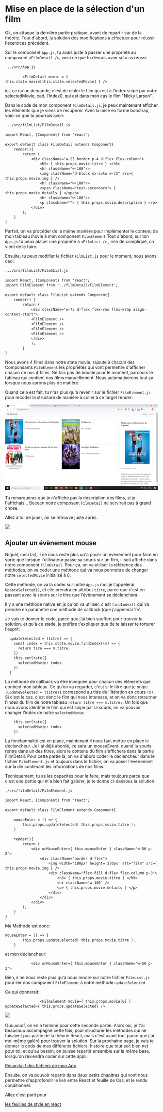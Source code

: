 <h1>Mise en place de la sélection d'un film</h1>

Ok, on attaque la dernière partie pratique, avant de repartir sur de la théorie.
Tout d'abord, la solution des modifications à effectuer pour réussir l'exercices précédent.

Sur le component ```App.js```, tu avais juste à passer une propriété au composent ```<FilmDetail />```, voici ce que tu devrais avoir si tu as réussi:

```
.../src/App.js 

        <FilmDetail movie = { this.state.movie[this.state.selectedMovie] } />
```

ici, ce qu'on demande, c'est de cibler le film qui est à l'index snipé par notre selectedMovie, cad, l'index0, qui est dans mon cas le film "Nicky Larson".

Dans le code de mon component ```FilmDetail.js```, je peux maintenant afficher les éléments que je viens de récupérer.
Avec la mise en forme boostrap, voici ce que tu pourrais avoir:

```
.../src/filmList/FilmDetail.js 

import React, {Component} from 'react';

export default class FilmDetail extends Component{
    render(){
        return (
            <div className="w-25 border p-4 d-flex flex-column">
                <h5> { this.props.movie.titre } </h5>
                <hr className="w-100"/>
                <img className="d-block mx-auto w-75" src={ this.props.movie.img } />
                <hr className="w-100"/>
                <span className="text-secondary"> { this.props.movie.details } </span>
                <hr className="w-100"/>
                <p className=""> { this.props.movie.description } </p>
            </div>
        );
    }
}
```

Parfait, on va procéder de la même manière pour implémenter le contenu de mon tableau movie à mon component ```FilmElement```
Tout d'abord, sur ton ```App.js``` tu peux placer une propriété à ```<FilmList />``` , rien de compliqué, on vient de le faire.

Ensuite, tu peux modifier le fichier ```FilmList.js``` pour le moment, nous avons ceci:

```
.../src/filmList/FilmDList.js 

import React, {Component} from 'react';
import FilmElement from '../filmDetail/FilmElement';

export default class FilmList extends Component{
    render() {
        return (
            <div className="w-75 d-flex flex-row flex-wrap align-content-start">
            <FilmElement />
            <FilmElement />
            <FilmElement />
            <FilmElement />
            </div>
            );
        }
}
```

Nous avons 4 films dans notre state movie, rajoute à chacun des Componsants ```FilmElement``` les propriétés qui vont permettre d'afficher chacun de nos 4 films. Ne fais pas de boucle pour le moment, parcours le tableau qui contient nos films manuellement. Nous automatiserons tout ça lorsque nous aurons plus de matière.

Quand cela est fait, tu n'as plus qu'à revenir sur le fichier ```FilmElement.js``` pour recoder la structure de manière à coller à ce target render:

<img src="https://raw.githubusercontent.com/GuyVil1/theorie-React/master/targetrender2-3.png" />

Tu remarqueras que je n'affiche pas la description des films, si je l'affichais... Beeeen notre composant ```FilmDetail``` ne servirait pas à grand chose.

Allez à toi de jouer, on se retrouve juste après.

<img src="http://ekladata.com/mVVuLfS1P1LYNYhN7cXVs_UeFHA.gif" />

<h2>Ajouter un évènement mouse</h2>


Niquel, ceci fait, il ne nous reste plus qu'à poser un évènement pour faire en sorte que lorsque l'utilisateur passe sa souris sur un film, il soit affiché dans notre component ```FilmDetail```.
Pour ça, on va utiliser la référence des méthodes, on va coder une méthode qui va nous permettre de changer notre ```selectedMovie``` initialisé à 0.

Cette méthode, on va la coder sur notre ```App.js``` moi je l'appelerai ```UpdateSelected()```, et elle prendra en attribut ```titre```, parce que c'est en passant avec la souris sur le titre que l'évènement se déclenchera.

Il y a une méthode native en js qu'on va utiliser, c'est ```findIndex()``` qui va prendre en paramètre une méthode de callback (que j'appelerai 'm'.

Je vais te donner le code, parce que j'ai bien souffert pour trouver la solution, et qu'à ce stade, je préfère t'expliquer que de te laisser te torturer l'esprit:

```
  updateSelected = (titre) => {
    const index = this.state.movie.findIndex((m) => {
      return tire === m.titre;
    })
    this.setState({
      selectedMovie: index
    })
  }
```

La méthode de callback va être invoquée pour chacun des éléments que contient mon tableau. 
Ce qu'on va regarder, c'est si le titre que je snipe ```(updateSelected = (titre){``` correspond au titre de l'itération en cours ```(m)```. Si c'est le cas, c'est donc le film qui nous interesse, et on va donc retourner l'index du film de notre tableau ```return titre === m.titre;```. Un fois que nous avons identifié le film qui est snipé par la souris, on va pouvoir changer l'index de notre ```selectedMovie```:

```
    this.setState({
      selectedMovie: index
    })
 ```
 
 La fonctionnalité est en place, maintenant il nous faut mettre en place le déclencheur.
Je l'ai déjà abordé, ce sera un mouseEvent, quand la souris rentre dans un des titres, alors le contenu du film s'affichera dans la partie FilmDetail. Pour cette partie là, on va d'abord coder le déclencheur dans le fichier ```FilmElement.js``` et toujours dans le fichier, on va poser l'évènement sur la div contenant les informations de nos films. 

Tecniquement, tu as les capacités pour le faire, mais toujours parce que c'est une partie qui m'a bien fait galèrer, je te donne ci-dessous la solution.

```
./src/filmDetail/FilmElement.js

import React, {Component} from 'react';

export default class FilmElement extends Component{

    mouseEnter = () => {
        this.props.updateSelected( this.props.movie.titre );
    }

    render(){
        return (
            <div onMouseEnter={ this.mouseEnter } className="w-50 p-2">
                <div className="border d-flex">
                    <img width='180px' height='250px' alt="film" src={ this.props.movie.img } />
                    <div className="flex-fill d-flex flex-column p-3">
                        <h5> { this.props.movie.titre } </h5>
                        <hr className="w-100" />
                        <p> { this.props.movie.details } </p>
                    </div>
                </div>
            </div>
        );
    }
}

```

Ma Methode est donc:

```    
mouseEnter = () => {
        this.props.updateSelected( this.props.movie.titre );
    }
```

et mon déclencheur:
```
            <div onMouseEnter={ this.mouseEnter } className="w-50 p-2">

```

Bien, il ne nous reste plus qu'à nous rendre sur notre fichier ```FilmList.js``` pour lier nos component ```FilmElement``` à notre methode ```updateSelected```

Ce qui donnerait:

```
                <FilmElement movie={ this.props.movie[0] } updateSelected={ this.props.updateSelected} />
```

<img src="https://media.giphy.com/media/RNrzExZvJigrm/giphy.gif" />

Ouuuuuuf, on en a terminé pour cette seconde partie. Alors oui, je t'ai beaucoup accompagné cette fois, pour structurer les méthodes qui ne faisaient pas partie de la théorie React, mais c'est avant tout parce que j'ai moi même galéré pour trouver la solution. Sur la prochaine page, je vais te donner le code de mes différents fichiers, histoire que tout soit bien net pour toi, et qu'au besoin, on puisse repartir ensemble sur la même base, lorsqu'on reviendra coder sur cette appli.

<a href="https://github.com/GuyVil1/theorie-React/blob/master/15.Fil-rouge-2-4.md">Récapitalif des fichiers de mon App</a>

Ensuite, on va pouvoir repartir dans deux petits chapitres qui vont nous permettre d'approfondir le lien entre React et feuille de Css, et le rendu conditionnel.

Allez c'est parti pour 

<a href="https://github.com/GuyVil1/theorie-React/blob/master/16.Le-style-en-React.md">les feuilles de style en react</a>



